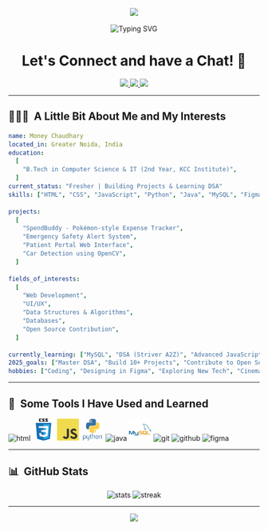 
<p align="center">
  <img src="https://capsule-render.vercel.app/api?type=waving&color=gradient&text=Hello!&height=100&section=header"/>
</p>

<p align="center">
  <!-- Typing animation -->
  <img src="https://readme-typing-svg.demolab.com?font=Fira%20Code&size=28&duration=3000&pause=800&color=%23207ABC&center=true&vCenter=true&width=800&lines=Hi,+I'm+Money+Chaudhary;CS-IT+Student+|+Web+Developer;Building+Web+Apps+%26+Learning+DSA" alt="Typing SVG"/>
</p>

<h1 align="center">
  Let's Connect and have a Chat! 💬
</h1>

<p align="center">
  <a href="mailto:mihhirrrrrr@gmail.com">
    <img height="50" src="https://user-images.githubusercontent.com/46517096/166972883-f5f1d88c-0246-4374-88ac-ded0f2cf0699.png"/>
  </a>
  <a href="https://www.linkedin.com/in/money-chaudhary">
    <img height="50" src="https://user-images.githubusercontent.com/46517096/166973395-19676cd8-f8ec-4abf-83ff-da8243505b82.png"/>
  </a>
  <a href="https://github.com/MoneyChaudhary">
    <img height="50" src="https://user-images.githubusercontent.com/46517096/166973962-d05d145a-b6a0-4643-bd3d-5ac845679367.png"/>
  </a>
  <!-- Replace the following links with your actual profiles if any -->

---

<h2> 👨🏻‍💻 &nbsp;A Little Bit About Me and My Interests</h2>

```yaml
name: Money Chaudhary
located_in: Greater Noida, India
education:
  [
    "B.Tech in Computer Science & IT (2nd Year, KCC Institute)",
  ]
current_status: "Fresher | Building Projects & Learning DSA"
skills: ["HTML", "CSS", "JavaScript", "Python", "Java", "MySQL", "Figma"]

projects:
  [
    "SpendBuddy - Pokémon-style Expense Tracker",
    "Emergency Safety Alert System",
    "Patient Portal Web Interface",
    "Car Detection using OpenCV",
  ]

fields_of_interests:
  [
    "Web Development",
    "UI/UX",
    "Data Structures & Algorithms",
    "Databases",
    "Open Source Contribution",
  ]

currently_learning: ["MySQL", "DSA (Striver A2Z)", "Advanced JavaScript"]
2025_goals: ["Master DSA", "Build 10+ Projects", "Contribute to Open Source"]
hobbies: ["Coding", "Designing in Figma", "Exploring New Tech", "Cinema"]
```

---

<h2> 🚀 &nbsp;Some Tools I Have Used and Learned</h2>
<p align="left">
  <img src="https://cdn.jsdelivr.net/gh/devicons/devicon/icons/html5/html5-original.svg" alt="html" width="45" height="45"/>
  <img src="https://raw.githubusercontent.com/devicons/devicon/master/icons/css3/css3-original-wordmark.svg" alt="css3" width="45" height="45"/>
  <img src="https://raw.githubusercontent.com/devicons/devicon/master/icons/javascript/javascript-original.svg" alt="javascript" width="45" height="45"/>
  <img src="https://raw.githubusercontent.com/devicons/devicon/master/icons/python/python-original-wordmark.svg" alt="python" width="45" height="45"/>
  <img src="https://cdn.jsdelivr.net/gh/devicons/devicon/icons/java/java-original.svg" alt="java" width="45" height="45"/>
  <img src="https://raw.githubusercontent.com/devicons/devicon/master/icons/mysql/mysql-original-wordmark.svg" alt="mysql" width="45" height="45"/>
  <img src="https://cdn.jsdelivr.net/gh/devicons/devicon/icons/git/git-original.svg" alt="git" width="45" height="45"/>
  <img src="https://cdn.jsdelivr.net/gh/devicons/devicon/icons/github/github-original.svg" alt="github" width="45" height="45"/>
  <img src="https://cdn.jsdelivr.net/gh/devicons/devicon/icons/figma/figma-original.svg" alt="figma" width="45" height="45"/>
</p>

---

<h2> 📊 &nbsp;GitHub Stats</h2>

<p align="center">
  <!-- Replace 'MoneyChaudhary' with your actual GitHub username if different -->
  <img src="https://github-readme-stats.vercel.app/api?username=MoneyChaudhary&show_icons=true&theme=radical" alt="stats" height="150"/>
  <img src="https://github-readme-streak-stats.herokuapp.com/?user=MoneyChaudhary&theme=radical" alt="streak" height="150"/>
</p>

---

<p align="center">
  <img src="https://capsule-render.vercel.app/api?type=waving&color=gradient&height=100&section=footer"/>
</p>
